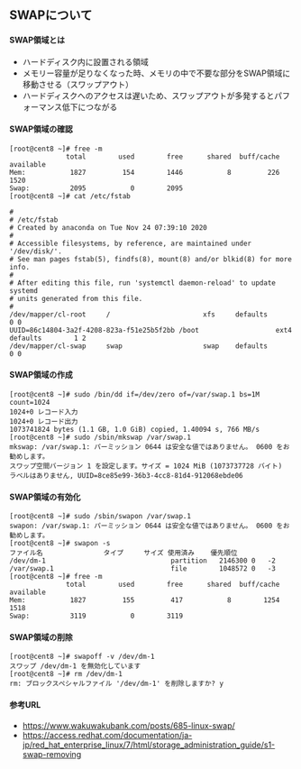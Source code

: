 ## SWAPについて


#### SWAP領域とは
- ハードディスク内に設置される領域
- メモリー容量が足りなくなった時、メモリの中で不要な部分をSWAP領域に移動させる（スワップアウト）
- ハードディスクへのアクセスは遅いため、スワップアウトが多発するとパフォーマンス低下につながる

#### SWAP領域の確認
```
[root@cent8 ~]# free -m
              total        used        free      shared  buff/cache   available
Mem:           1827         154        1446           8         226        1520
Swap:          2095           0        2095
[root@cent8 ~]# cat /etc/fstab 

#
# /etc/fstab
# Created by anaconda on Tue Nov 24 07:39:10 2020
#
# Accessible filesystems, by reference, are maintained under '/dev/disk/'.
# See man pages fstab(5), findfs(8), mount(8) and/or blkid(8) for more info.
#
# After editing this file, run 'systemctl daemon-reload' to update systemd
# units generated from this file.
#
/dev/mapper/cl-root     /                       xfs     defaults        0 0
UUID=86c14804-3a2f-4208-823a-f51e25b5f2bb /boot                   ext4    defaults        1 2
/dev/mapper/cl-swap     swap                    swap    defaults        0 0

```

#### SWAP領域の作成
```
[root@cent8 ~]# sudo /bin/dd if=/dev/zero of=/var/swap.1 bs=1M count=1024
1024+0 レコード入力
1024+0 レコード出力
1073741824 bytes (1.1 GB, 1.0 GiB) copied, 1.40094 s, 766 MB/s
[root@cent8 ~]# sudo /sbin/mkswap /var/swap.1
mkswap: /var/swap.1: パーミッション 0644 は安全な値ではありません。 0600 をお勧めします。
スワップ空間バージョン 1 を設定します。サイズ = 1024 MiB (1073737728 バイト)
ラベルはありません, UUID=8ce85e99-36b3-4cc8-81d4-912068ebde06

```


#### SWAP領域の有効化
```
[root@cent8 ~]# sudo /sbin/swapon /var/swap.1
swapon: /var/swap.1: パーミッション 0644 は安全な値ではありません。 0600 をお勧めします。
[root@cent8 ~]# swapon -s
ファイル名				タイプ		サイズ	使用済み	優先順位
/dev/dm-1                              	partition	2146300	0	-2
/var/swap.1                            	file    	1048572	0	-3
[root@cent8 ~]# free -m
              total        used        free      shared  buff/cache   available
Mem:           1827         155         417           8        1254        1518
Swap:          3119           0        3119
```


#### SWAP領域の削除
```
[root@cent8 ~]# swapoff -v /dev/dm-1 
スワップ /dev/dm-1 を無効化しています
[root@cent8 ~]# rm /dev/dm-1 
rm: ブロックスペシャルファイル '/dev/dm-1' を削除しますか? y
```


#### 参考URL
- https://www.wakuwakubank.com/posts/685-linux-swap/
- https://access.redhat.com/documentation/ja-jp/red_hat_enterprise_linux/7/html/storage_administration_guide/s1-swap-removing
